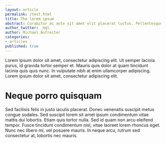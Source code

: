 ```yaml
---
layout: article
permalink: /test.html
title: The lorem ipsum
abstract: Curabitur ac ante sit amet elit placerat luctus. Pellentesque quis tellus urna, in euismod mi. Pellentesque ultricies dictum massa, non faucibus ligula iaculis sed.
author_twitter: _mql
author: Michael Aufreiter
categories:
- articles
published: true
---
```


Lorem ipsum dolor sit amet, consectetur adipiscing elit. Ut semper lacinia purus, id gravida tortor semper et. Mauris quis dolor at quam tincidunt lacinia quis quis nunc. In vulputate nibh at enim ullamcorper adipiscing. Lorem ipsum dolor sit amet, consectetur adipiscing elit.


# Neque porro quisquam


Sed facilisis felis in justo iaculis placerat. Donec venenatis suscipit metus congue sodales. Sed suscipit lorem sit amet ipsum condimentum vitae mattis dui lobortis. Etiam quis tortor nulla. Sed id quam non arcu eleifend tempor. Fusce tincidunt condimentum nisl, vitae laoreet lorem rhoncus eget. Nunc nec libero mi, vel posuere mauris. In neque arcu, rutrum sed consectetur at, lobortis nec mauris.